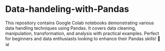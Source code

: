 # Data-handeling-with-Pandas
This repository contains Google Colab notebooks demonstrating various data handling techniques using Pandas. It covers data cleaning, manipulation, transformation, and analysis with practical examples. Perfect for beginners and data enthusiasts looking to enhance their Pandas skills! 🚀📊

